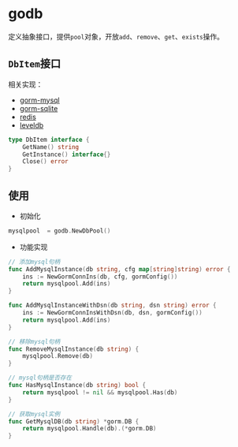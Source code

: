 # godb

定义抽象接口，提供`pool`对象，开放`add`、`remove`、`get`、`exists`操作。

## `DbItem`接口

相关实现：
- [gorm-mysql](https://github.com/kordar/goframework-gorm-mysql)
- [gorm-sqlite](https://github.com/kordar/goframework-gorm-sqlite)
- [redis](https://github.com/kordar/goframework-redis)
- [leveldb](https://github.com/kordar/goframework-leveldb)

```go
type DbItem interface {
	GetName() string
	GetInstance() interface{}
	Close() error
}
```

## 使用

- 初始化

```go
mysqlpool  = godb.NewDbPool()
```

- 功能实现

```go
// 添加mysql句柄
func AddMysqlInstance(db string, cfg map[string]string) error {
    ins := NewGormConnIns(db, cfg, gormConfig())
    return mysqlpool.Add(ins)
}

func AddMysqlInstanceWithDsn(db string, dsn string) error {
    ins := NewGormConnInsWithDsn(db, dsn, gormConfig())
    return mysqlpool.Add(ins)
}

// 移除mysql句柄
func RemoveMysqlInstance(db string) {
    mysqlpool.Remove(db)
}

// mysql句柄是否存在
func HasMysqlInstance(db string) bool {
    return mysqlpool != nil && mysqlpool.Has(db)
}

// 获取mysql实例
func GetMysqlDB(db string) *gorm.DB {
    return mysqlpool.Handle(db).(*gorm.DB)
}
```
